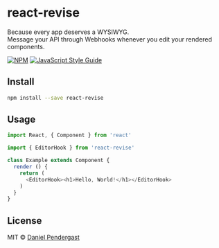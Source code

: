 # react-revise

Because every app deserves a WYSIWYG.<br />
Message your API through Webhooks whenever you edit your rendered components.

[![NPM](https://img.shields.io/npm/v/react-revise.svg)](https://www.npmjs.com/package/react-revise) [![JavaScript Style Guide](https://img.shields.io/badge/code_style-standard-brightgreen.svg)](https://standardjs.com)

## Install

```bash
npm install --save react-revise
```

## Usage

```js
import React, { Component } from 'react'

import { EditorHook } from 'react-revise'

class Example extends Component {
  render () {
    return (
      <EditorHook><h1>Hello, World!</h1></EditorHook>
    )
  }
}
```

## License

MIT © [Daniel Pendergast](https://github.com/danpen)
